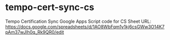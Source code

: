 # tempo-cert-sync-cs
Tempo Certification Sync Google Apps Script code for CS
Sheet URL: https://docs.google.com/spreadsheets/d/1AO8WbFqm1y1kj6csGWw3O14K7pAm37wJlh0q_Rk9QR0/edit
